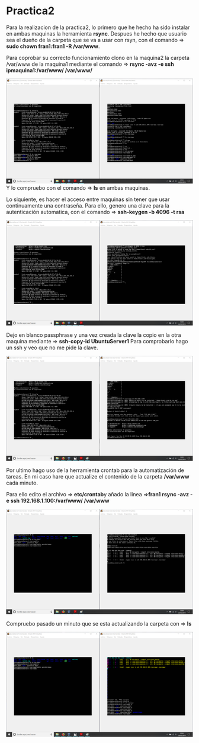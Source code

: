 # Practica2

Para la realizacion de la practica2, lo primero que he hecho ha sido instalar en ambas maquinas la herramienta **rsync**. Despues he hecho que usuario sea el dueño de la carpeta que se va a usar con rsyn, con el comando => **sudo chown fran1:fran1 -R /var/www**.

Para coprobar su correcto funcionamiento clono en la maquina2 la carpeta /var/www de la maquina1 mediante el comando => **rsync -avz -e ssh ipmaquina1:/var/www/ /var/www/**

![img](https://github.com/FranJPerez/SWAP/blob/master/imagenes/rsync.png) Y lo compruebo con el comando => **ls** en ambas maquinas.

Lo siquiente, es hacer el acceso entre maquinas sin tener que usar continuamente una contraseña. Para ello, genero una clave para la autenticación automatica, con el comando => **ssh-keygen -b 4096 -t rsa**

![img](https://github.com/FranJPerez/SWAP/blob/master/imagenes/generarKey.png)

Dejo en blanco passphrase y una vez creada la clave la copio en la otra maquina mediante => **ssh-copy-id UbuntuServer1** Para comprobarlo hago un ssh y veo que no me pide la clave.

![img](https://github.com/FranJPerez/SWAP/blob/master/imagenes/sshSinKey.png)

Por ultimo hago uso de la herramienta crontab para la automatización de tareas. En mi caso hare que actualize el contenido de la carpeta **/var/www** cada minuto.

Para ello edito el archivo => **etc/crontab**y añado la linea =>**fran1 rsync -avz -e ssh 192.168.1.100:/var/www/ /var/www**

![img](https://github.com/FranJPerez/SWAP/blob/master/imagenes/crontModif.png)

Compruebo pasado un minuto que se esta actualizando la carpeta con => **ls**

![img](https://github.com/FranJPerez/SWAP/blob/master/imagenes/copiaCron.png)
